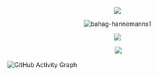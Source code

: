 <p align="center">
  <img src="https://i.imgur.com/YfdeCBC.gif">
</p>

<p align="center"> <img src="https://komarev.com/ghpvc/?username=bahag-hannemanns1&label=Profile%20views&color=0e75b6&style=flat" alt="bahag-hannemanns1" /> </p>

<p align="center">
  <img src="https://github-readme-stats.vercel.app/api/top-langs/?username=bahag-hannemanns1&theme=tokyonight">
</p>

<p align="center">&nbsp;<img src="https://github-readme-stats.vercel.app/api?username=bahag-hannemanns1&show_icons=true&theme=tokyonight&locale=en" /></p>

![GitHub Activity Graph](https://activity-graph.herokuapp.com/graph?username=bahag-hannemanns1&theme=react-dark)  
